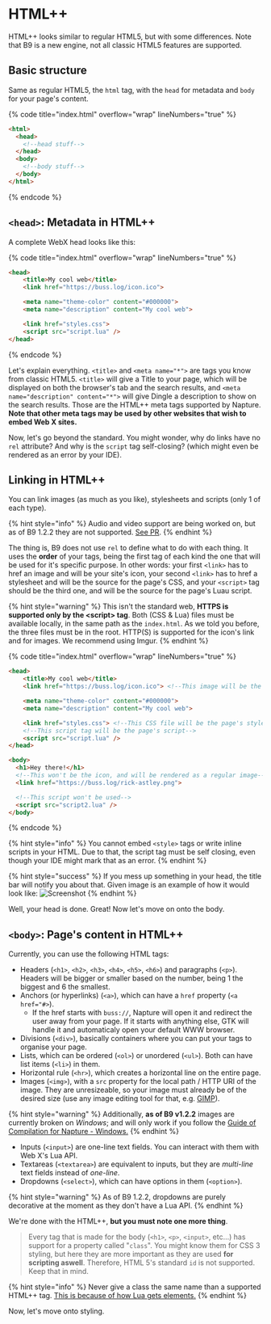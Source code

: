 # HTML++

HTML++ looks similar to regular HTML5, but with some differences. Note that B9 is a new engine, not all classic HTML5 features are supported.

## Basic structure

Same as regular HTML5, the `html` tag, with the `head` for metadata and `body` for your page's content.

{% code title="index.html" overflow="wrap" lineNumbers="true" %}

```html
<html>
  <head>
    <!--head stuff-->
  </head>
  <body>
    <!--body stuff-->
  </body>
</html>
```

{% endcode %}

## `<head>`: Metadata in HTML++

A complete WebX head looks like this:

{% code title="index.html" overflow="wrap" lineNumbers="true" %}

```html
<head>
    <title>My cool web</title>
    <link href="https://buss.log/icon.ico">

    <meta name="theme-color" content="#000000">
    <meta name="description" content="My cool web">

    <link href="styles.css">
    <script src="script.lua" />
</head>
```

{% endcode %}

Let's explain everything. `<title>` and `<meta name="*">` are tags you know from classic HTML5. `<title>` will give a Title to your page, which will be displayed on both the browser's tab and the search results, and `<meta name="description" content="*">` will give Dingle a description to show on the search results. Those are the HTML++ meta tags supported by Napture. **Note that other meta tags may be used by other websites that wish to embed Web X sites.**

Now, let's go beyond the standard. You might wonder, why do links have no `rel` attribute? And why is the `script` tag self-closing? (which might even be rendered as an error by your IDE).

## Linking in HTML++

You can link images (as much as you like), stylesheets and scripts (only 1 of each type).

{% hint style="info" %}
Audio and video support are being worked on, but as of B9 1.2.2 they are not supported. [See PR](https://github.com/face-hh/webx/pull/150).
{% endhint %}

The thing is, B9 does not use `rel` to define what to do with each thing. It uses the **order** of your tags, being the first tag of each kind the one that will be used for it's specific purpose. In other words: your first `<link>` has to href an image and will be your site's icon, your second `<link>` has to href a stylesheet and will be the source for the page's CSS, and your `<script>` tag should be the third one, and will be the source for the page's Luau script.

{% hint style="warning" %}
This isn't the standard web, **HTTPS is supported only by the \<script> tag**. Both (CSS & Lua) files must be available locally, in the same path as the `index.html`. As we told you before, the three files must be in the root. HTTP(S) is supported for the icon's link and for images. We recommend using Imgur.
{% endhint %}

{% code title="index.html" overflow="wrap" lineNumbers="true" %}

```html
<head>
    <title>My cool web</title>
    <link href="https://buss.log/icon.ico"> <!--This image will be the page's icon-->

    <meta name="theme-color" content="#000000">
    <meta name="description" content="My cool web">

    <link href="styles.css"> <!--This CSS file will be the page's styles-->
    <!--This script tag will be the page's script-->
    <script src="script.lua" />
</head>

<body>
  <h1>Hey there!</h1>
  <!--This won't be the icon, and will be rendered as a regular image-->
  <link href="https://buss.log/rick-astley.png">

  <!--This script won't be used-->
  <script src="script2.lua" />
</body>
```

{% endcode %}

{% hint style="info" %}
You cannot embed `<style>` tags or write inline scripts in your HTML. Due to that, the script tag must be self closing, even though your IDE might mark that as an error.
{% endhint %}

{% hint style="success" %}
If you mess up something in your head, the title bar will notify you about that. Given image is an example of how it would look like: ![Screenshot](../png3.png)
{% endhint %}

Well, your head is done. Great! Now let's move on onto the body.

## `<body>`: Page's content in HTML++

Currently, you can use the following HTML tags:

* Headers (`<h1>`, `<h2>`, `<h3>`, `<h4>`, `<h5>`, `<h6>`) and paragraphs (`<p>`). Headers will be bigger or smaller based on the number, being 1 the biggest and 6 the smallest.
* Anchors (or hyperlinks) (`<a>`), which can have a `href` property (`<a href="#>`).
  * If the href starts with `buss://`, Napture will open it and redirect the user away from your page. If it starts with anything else, GTK will handle it and automaticaly open your default WWW browser.
* Divisions (`<div>`), basically containers where you can put your tags to organise your page.
* Lists, which can be ordered (`<ol>`) or unordered (`<ul>`). Both can have list items (`<li>`) in them.
* Horizontal rule (`<hr>`), which creates a horizontal line on the entire page.
* Images (`<img>`), with a `src` property for the local path / HTTP URI of the image. They are unresizeable, so your image must already be of the desired size (use any image editing tool for that, e.g. [GIMP](https://www.gimp.org/)).

{% hint style="warning" %}
Additionally, **as of B9 v1.2.2** images are currently broken on _Windows_; and will only work if you follow the [Guide of Compilation for Napture - Windows.](https://github.com/face-hh/webx?tab=readme-ov-file#windows-1)
{% endhint %}

* Inputs (`<input>`) are one-line text fields. You can interact with them with Web X's Lua API.
* Textareas (`<textarea>`) are equivalent to inputs, but they are _multi-line_ text fields instead of _one-line_.
* Dropdowns (`<select>`), which can have options in them (`<option>`).

{% hint style="warning" %}
As of B9 1.2.2, dropdowns are purely decorative at the moment as they don't have a Lua API.
{% endhint %}

We're done with the HTML++, **but you must note one more thing**.

> Every tag that is made for the body (`<h1>`, `<p>`, `<input>`, etc...) has support for a property called "`class`". You might know them for CSS 3 styling, but here they are more important as they are used **for scripting aswell**. Therefore, HTML 5's standard `id` is not supported. Keep that in mind.

{% hint style="info" %}
Never give a class the same name than a supported HTML++ tag. [This is because of how Lua gets elements.](luau.md#get)
{% endhint %}

Now, let's move onto styling.
